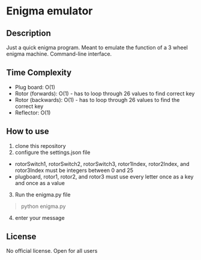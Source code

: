 # Enigma emulator

## Description
Just a quick enigma program. Meant to emulate the function of a 3 wheel enigma machine. Command-line interface.

## Time Complexity
- Plug board: O(1)
- Rotor (forwards): O(1) - has to loop through 26 values to find correct key
- Rotor (backwards): O(1) - has to loop through 26 values to find the correct key
- Reflector: O(1)

## How to use
1. clone this repository
2. configure the settings.json file
  - rotorSwitch1, rotorSwitch2, rotorSwitch3, rotor1Index, rotor2Index, and rotor3Index must be integers between 0 and 25
  - plugboard, rotor1, rotor2, and rotor3 must use every letter once as a key and once as a value
3. Run the enigma.py file
  > python enigma.py
4. enter your message

## License
No official license. Open for all users
